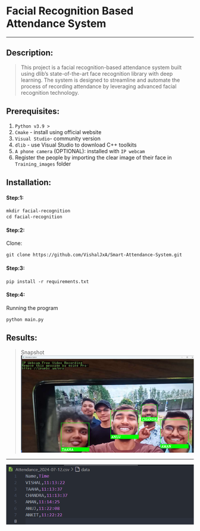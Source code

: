 # Facial Recognition Based Attendance System
<hr>

## Description:
> This project is a facial recognition-based attendance system built using dlib’s state-of-the-art face recognition library with deep learning. The system is designed to streamline and automate the process of recording attendance by leveraging advanced facial recognition technology.

## Prerequisites:
1. `Python v3.9 >`
2. `Cmake` - install using official website
3. `Visual Studio`- community version
4. `dlib` - use Visual Studio to download C++ toolkits
5. `A phone camera` (OPTIONAL): installed with `IP webcam` 
6. Register the people by importing the clear image of their face in `Training_images` folder

## Installation:
#### Step:1: 
```
mkdir facial-recognition
cd facial-recognition
```
#### Step:2:
Clone:
```
git clone https://github.com/VishalJxA/Smart-Attendance-System.git
```
#### Step:3:
```
pip install -r requirements.txt
```

#### Step:4:
Running the program
```
python main.py
```


## Results:
> Snapshot
![Snapshot](./output/snapshot.png)
<hr>

![csv file](./output/csv_output.png)
